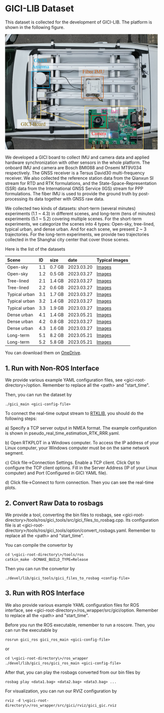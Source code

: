 # GICI-LIB Dataset

This dataset is collected for the development of GICI-LIB. The platform is shown in the following figure.

<p align="left">
  <img alt="sensorsuit" src="./figures/platform/experiment_platform.png" width="500"> 
</p>

We developed a GICI board to collect IMU and camera data and applied hardware synchronization with other sensors in the whole platform. The onboard IMU and camera are Bosch BMI088 and Onsemi MT9V034 respectively. The GNSS receiver is a Tersus David30 multi-frequency receiver. We also collected the reference station data from the Qianxun SI stream for RTD and RTK formulations, and the State-Space-Representation (SSR) data from the International GNSS Service (IGS) stream for PPP formulations. The fiber IMU is used to provide the ground truth by post-processing its data together with GNSS raw data.

We collected two kinds of datasets: short-term (several minutes) experiments (1.1 ~ 4.3) in different scenes, and long-term (tens of minutes) experiments (5.1 ~ 5.2) covering multiple scenes. For the short-term experiments, we categorize the scenes into 4 types: Open-sky, tree-lined, typical urban, and dense urban. And for each scene, we present 2 ~ 3 trajectories. For the long-term experiments, we provide two trajectories collected in the Shanghai city center that cover those scenes.

Here is the list of the datasets

| Scene | ID | size | date | Typical images | 
|:--------------|:--------------|:--------------|:--------------|:--------------|
| Open-sky | 1.1 | 0.7 GB | 2023.03.20 | [Images](figures/typical_scene/README_1.1.md) | 
| Open-sky | 1.2 | 0.5 GB | 2023.03.27 | [Images](figures/typical_scene/README_1.2.md) |
| Tree-lined | 2.1 | 1.4 GB | 2023.03.27 | [Images](figures/typical_scene/README_2.1.md) |
| Tree-lined | 2.2 | 0.6 GB | 2023.03.27 | [Images](figures/typical_scene/README_2.2.md) |
| Typical urban | 3.1 | 1.7 GB | 2023.03.27 | [Images](figures/typical_scene/README_3.1.md) |
| Typical urban | 3.2 | 1.4 GB | 2023.03.27 | [Images](figures/typical_scene/README_3.2.md) |
| Typical urban | 3.3 | 1.9 GB | 2023.03.27 | [Images](figures/typical_scene/README_3.3.md) |
| Dense urban | 4.1 | 1.4 GB | 2023.05.21 | [Images](figures/typical_scene/README_4.1.md) |
| Dense urban | 4.2 | 0.8 GB | 2023.03.27 | [Images](figures/typical_scene/README_4.2.md) |
| Dense urban | 4.3 | 1.6 GB | 2023.03.27 | [Images](figures/typical_scene/README_4.3.md) |
| Long-term | 5.1 | 8.2 GB | 2023.05.21 | [Images](figures/typical_scene/README_5.1.md) |
| Long-term | 5.2 | 5.8 GB | 2023.05.21 | [Images](figures/typical_scene/README_5.2.md) |

You can download them on [OneDrive](https://1drv.ms/f/s!Aq2sJkkB0M10jXecBfNuHSuEnrzM?e=Jz91kp).

## 1. Run with Non-ROS Interface

We provide various example YAML configuration files, see \<gici-root-directory\>/option. Remember to replace all the \<path\> and "start_time".

Then, you can run the dataset by 

```
./gici_main <gici-config-file>
```

To connect the real-time output stream to [RTKLIB](https://rtklib.com/), you should do the following steps:

a) Specify a TCP server output in NMEA format. The example configuration is shown in pseudo_real_time_estimation_RTK_RRR.yaml. 

b) Open RTKPLOT in a Windows computer. To access the IP address of your Linux computer, your Windows computer must be on the same network segment.

c) Click file->Connection Settings. Enable a TCP client. Click Opt to configure the TCP client options. Fill in the Server Address (IP of your Linux computer) and Port (Configured in GICI YAML file).

d) Click file->Connect to form connection. Then you can see the real-time plots.

## 2. Convert Raw Data to rosbags

We provide a tool, converting the bin files to rosbags, see \<gici-root-directory\>/tools/ros/gici_tools/src/gici_files_to_rosbag.cpp. Its configuration file is at \<gici-root-directory\>/tools/ros/gici_tools/option/convert_rosbags.yaml. Remember to replace all the \<path\> and "start_time".

You can compile the convertor by 

```
cd \<gici-root-directory\>/tools/ros
catkin_make -DCMAKE_BUILD_TYPE=Release
```

Then you can run the convertor by

```
./devel/lib/gici_tools/gici_files_to_rosbag <config-file>
```

## 3. Run with ROS Interface

We also provide various example YAML configuration files for ROS interface, see \<gici-root-directory\>/ros_wrapper/src/gici/option. Remember to replace all the \<path\> and "start_time".

Before you run the ROS executable, remember to run a roscore. Then, you can run the executable by 

```
rosrun gici_ros gici_ros_main <gici-config-file>
```
or

```
cd \<gici-root-directory\>/ros_wrapper
./devel/lib/gici_ros/gici_ros_main <gici-config-file>
```

After that, you can play the rosbags converted from our bin files by

```
rosbag play <data1.bag> <data2.bag> <data3.bag> ...
```

For visualization, you can run our RVIZ configuration by

```
rviz -d \<gici-root-directory\>/ros_wrapper/src/gici/rviz/gici_gic.rviz
```


